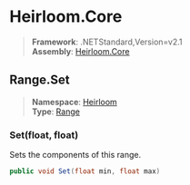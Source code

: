 # Heirloom.Core

> **Framework**: .NETStandard,Version=v2.1  
> **Assembly**: [Heirloom.Core][0]  

## Range.Set

> **Namespace**: [Heirloom][0]  
> **Type**: [Range][1]  

### Set(float, float)

Sets the components of this range.

```cs
public void Set(float min, float max)
```

[0]: ../Heirloom.Core.md
[1]: Heirloom.Range.md
